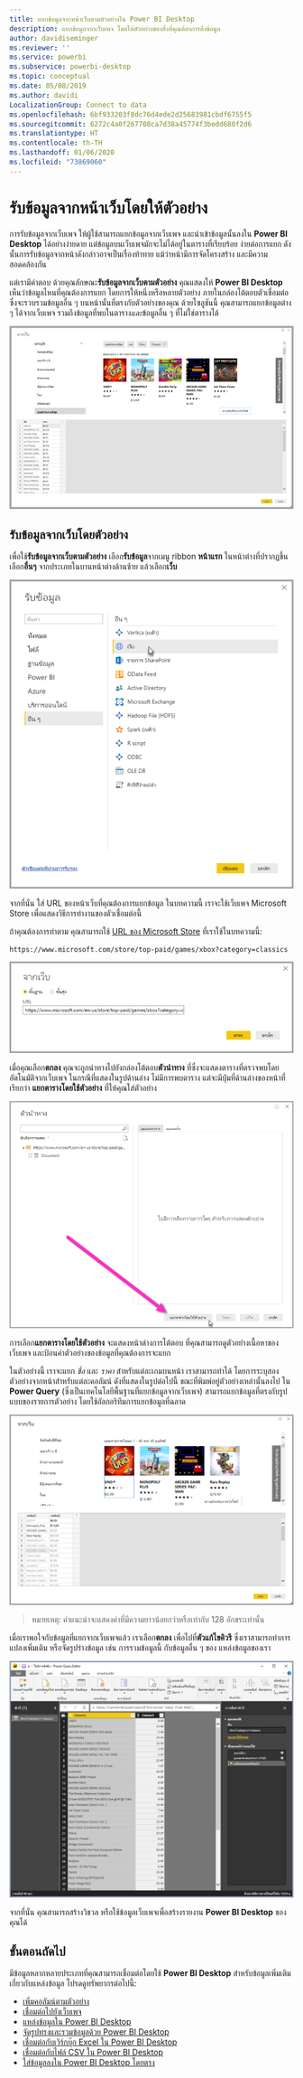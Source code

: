 ```yaml
---
title: แยกข้อมูลจากหน้าเว็บตามตัวอย่างใน Power BI Desktop
description: แยกข้อมูลจากเว็บเพจ โดยให้ตัวอย่างของสิ่งที่คุณต้องการดึงข้อมูล
author: davidiseminger
ms.reviewer: ''
ms.service: powerbi
ms.subservice: powerbi-desktop
ms.topic: conceptual
ms.date: 05/08/2019
ms.author: davidi
LocalizationGroup: Connect to data
ms.openlocfilehash: 6bf933203f8dc76d4ede2d25683981cbdf6755f5
ms.sourcegitcommit: 6272c4a0f267708ca7d38a45774f3bedd680f2d6
ms.translationtype: HT
ms.contentlocale: th-TH
ms.lasthandoff: 01/06/2020
ms.locfileid: "73869060"
---
```

# <a name="get-data-from-a-web-page-by-providing-an-example"></a>รับข้อมูลจากหน้าเว็บโดยให้ตัวอย่าง

การรับข้อมูลจากเว็บเพจ ให้ผู้ใช้สามารถแยกข้อมูลจากเว็บเพจ และนำเข้าข้อมูลนั้นลงใน **Power BI Desktop** ได้อย่างง่ายดาย แต่ข้อมูลบนเว็บเพจมักจะไม่ได้อยู่ในตารางที่เรียบร้อย ง่ายต่อการแยก ดังนั้นการรับข้อมูลจากหน้าดังกล่าวอาจเป็นเรื่องท้าทาย แม้ว่าหน้ามีการจัดโครงสร้าง และมีความสอดคล้องกัน 

แต่เรามีคำตอบ ด้วยคุณลักษณะ**รับข้อมูลจากเว็บตามตัวอย่าง** คุณแสดงให้ **Power BI Desktop** เห็นว่าข้อมูลไหนที่คุณต้องการแยก โดยการให้หนึ่งหรือหลายตัวอย่าง ภายในกล่องโต้ตอบตัวเชื่อมต่อ ซึ่งจะรวบรวมข้อมูลอื่น ๆ บนหน้านั้นที่ตรงกับตัวอย่างของคุณ ด้วยโซลูชันนี้ คุณสามารถแยกข้อมูลต่าง ๆ ได้จากเว็บเพจ รวมถึงข้อมูลที่พบในตาราง*และ*ข้อมูลอื่น ๆ ที่ไม่ใช่ตารางได้ 

![รับข้อมูลจากเว็บตามตัวอย่าง](media/desktop-connect-to-web-by-example/web-by-example_01.png)



## <a name="using-get-data-from-web-by-example"></a>รับข้อมูลจากเว็บโดยตัวอย่าง

เพื่อใช้**รับข้อมูลจากเว็บตามตัวอย่าง** เลือก**รับข้อมูล**จากเมนู ribbon **หน้าแรก** ในหน้าต่างที่ปรากฏขึ้น เลือก**อื่นๆ** จากประเภทในบานหน้าต่างด้านซ้าย แล้วเลือก**เว็บ**

![เลือกเว็บจากรับข้อมูล](media/desktop-connect-to-web-by-example/web-by-example_03.png)

จากที่นั่น ใส่ URL ของหน้าเว็บที่คุณต้องการแยกข้อมูล ในบทความนี้ เราจะใช้เว็บเพจ Microsoft Store เพื่อแสดงวิธีการทำงานของตัวเชื่อมต่อนี้ 

ถ้าคุณต้องการทำตาม คุณสามารถใช้ [URL ของ Microsoft Store](https://www.microsoft.com/store/top-paid/games/xbox?category=classics) ที่เราใช้ในบทความนี้:

    https://www.microsoft.com/store/top-paid/games/xbox?category=classics

![กล่องโต้ตอบเว็บ](media/desktop-connect-to-web-by-example/web-by-example_04.png)

เมื่อคุณเลือก**ตกลง** คุณจะถูกนำทางไปยังกล่องโต้ตอบ**ตัวนำทาง** ที่ซึ่งจะแสดงตารางที่ตรวจพบโดยอัตโนมัติจากเว็บเพจ ในกรณีที่แสดงในรูปด้านล่าง ไม่มีการพบตาราง แต่จะมีปุ่มที่ด้านล่างของหน้าที่เรียกว่า **แยกตารางโดยใช้ตัวอย่าง** ที่ให้คุณใส่ตัวอย่าง


![หน้าต่างตัวนำทาง](media/desktop-connect-to-web-by-example/web-by-example_05.png)

การเลือก**แยกตารางโดยใช้ตัวอย่าง** จะแสดงหน้าต่างการโต้ตอบ ที่คุณสามารถดูตัวอย่างเนื้อหาของเว็บเพจ และป้อนค่าตัวอย่างของข้อมูลที่คุณต้องการจะแยก 

ในตัวอย่างนี้ เราจะแยก *ชื่อ* และ *ราคา* สำหรับแต่ละเกมบนหน้า เราสามารถทำได้ โดยการระบุสองตัวอย่างจากหน้าสำหรับแต่ละคอลัมน์ ดังที่แสดงในรูปต่อไปนี้ ขณะที่พิมพ์อยู่ตัวอย่างเหล่านั้นลงไป ใน **Power Query** (ซึ่งเป็นเทคโนโลยีพื้นฐานที่แยกข้อมูลจากเว็บเพจ) สามารถแยกข้อมูลที่ตรงกับรูปแบบของรายการตัวอย่าง โดยใช้อัลกอริทึมการแยกข้อมูลที่ฉลาด

![ข้อมูลตามตัวอย่าง](media/desktop-connect-to-web-by-example/web-by-example_06.png)

> หมายเหตุ: ค่าแนะนำจะแสดงค่าที่มีความยาวน้อยกว่าหรือเท่ากับ 128 อักขระเท่านั้น

เมื่อเราพอใจกับข้อมูลที่แยกจากเว็บเพจแล้ว เราเลือก**ตกลง** เพื่อไปที่**ตัวแก้ไขคิวรี** ซึ่งเราสามารถทำการแปลงเพิ่มเติม หรือจัดรูปร่างข้อมูล เช่น การรวมข้อมูลนี้ กับข้อมูลอื่น ๆ ของ แหล่งข้อมูลของเรา

![ข้อมูลตามตัวอย่าง](media/desktop-connect-to-web-by-example/web-by-example_07.png)

จากที่นั่น คุณสามารถสร้างวิชวล หรือใช้ข้อมูลเว็บเพจเพื่อสร้างรายงาน **Power BI Desktop** ของคุณได้


## <a name="next-steps"></a>ขั้นตอนถัดไป
มีข้อมูลหลากหลายประเภทที่คุณสามารถเชื่อมต่อโดยใช้ **Power BI Desktop** สำหรับข้อมูลเพิ่มเติมเกี่ยวกับแหล่งข้อมูล โปรดดูทรัพยากรต่อไปนี้:

* [เพิ่มคอลัมน์ตามตัวอย่าง](desktop-add-column-from-example.md)
* [เชื่อมต่อไปยังเว็บเพจ](desktop-connect-to-web.md)
* [แหล่งข้อมูลใน Power BI Desktop](desktop-data-sources.md)
* [จัดรูปทรงและรวมข้อมูลด้วย Power BI Desktop](desktop-shape-and-combine-data.md)
* [เชื่อมต่อกับเวิร์กบุ๊ก Excel ใน Power BI Desktop](desktop-connect-excel.md)   
* [เชื่อมต่อกับไฟล์ CSV ใน Power BI Desktop](desktop-connect-csv.md)   
* [ใส่ข้อมูลลงใน Power BI Desktop โดยตรง](desktop-enter-data-directly-into-desktop.md)   

